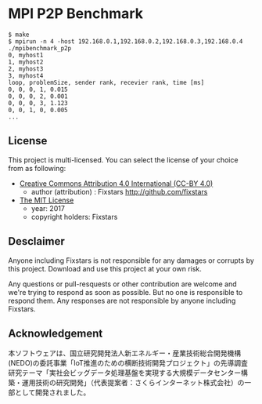 # MPI P2P Benchmark

```
$ make
$ mpirun -n 4 -host 192.168.0.1,192.168.0.2,192.168.0.3,192.168.0.4 ./mpibenchmark_p2p
0, myhost1
1, myhost2
2, myhost3
3, myhost4
loop, problemSize, sender rank, recevier rank, time [ms]
0, 0, 0, 1, 0.015
0, 0, 0, 2, 0.001
0, 0, 0, 3, 1.123
0, 0, 1, 0, 0.005
...
```

## License

This project is multi-licensed.
You can select the license of your choice from as following:

* [Creative Commons Attribution 4.0 International (CC-BY 4.0)](http://creativecommons.org/licenses/by/4.0/)
  * author (attribution) : Fixstars http://github.com/fixstars
* [The MIT License](https://opensource.org/licenses/mit-license.php)
  * year: 2017
  * copyright holders: Fixstars

## Desclaimer

Anyone including Fixstars is not responsible for any damages or corrupts by this project.
Download and use this project at your own risk.

Any questions or pull-resquests or other contribution are welcome and we're trying to respond as soon as possible.
But no one is responsible to respond them.
Any responses are not responsible by anyone including Fixstars.

## Acknowledgement

本ソフトウェアは、国立研究開発法人新エネルギー・産業技術総合開発機構(NEDO)の委託事業「IoT推進のための横断技術開発プロジェクト」の先導調査研究テーマ「実社会ビッグデータ処理基盤を実現する大規模データセンター構築・運用技術の研究開発」（代表提案者：さくらインターネット株式会社）の一部として開発されました。
